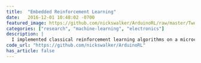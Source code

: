 ```yaml
---
title:  "Embedded Reinforcement Learning"
date:   2016-12-01 10:48:02 -0700
featured_image: https://github.com/nickswalker/ArduinoRL/raw/master/TwoJoint/photos/long_shutter_small.jpg?raw=true
categories: ["research", "machine-learning", "electronics"]
description: |
  I implemented classical reinforcement learning algorithms on a microcontroller for a graduate class in reinforcement learning. Shrinking RL down to 8kb of RAM is a little tricky and very neat.
code_url: "https://github.com/nickswalker/ArduinoRL"
has_article: false
---
```

